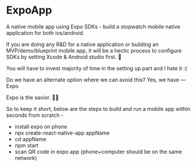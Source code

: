 # ExpoApp
A native mobile app using Expo SDKs - build a stopwatch mobile native application for both ios/android.

If you are doing any R&D for a native application or building an MVP/demo/blueprint mobile app, it will be a hectic process to configure SDKs by setting Xcode & Android studio first. 🤕

You will have to invest majority of time in the setting up part and I hate it :(

Do we have an alternate option where we can avoid this? Yes, we have — Expo

Expo is the savior. 🐱‍🏍

So to keep it short, below are the steps to build and run a mobile app within seconds from scratch -

* install expo on phone
* npx create-react-native-app appName
* cd appName
* npm start
* scan QR code in expo app (phone+computer should be on the same network)
